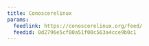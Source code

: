 ```yaml
---
title: Conoscerelinux
params:
  feedlink: https://conoscerelinux.org/feed/
  feedid: 0d2796e5cf80a51f00c563a4cce9b0c1
---
```

